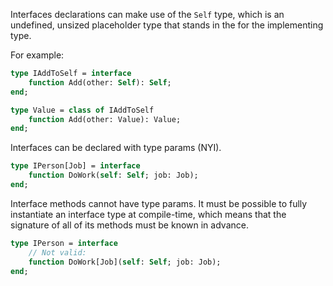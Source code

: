Interfaces declarations can make use of the `Self` type, which is an undefined, unsized
placeholder type that stands in the for the implementing type.

For example:

```pascal
type IAddToSelf = interface
    function Add(other: Self): Self;
end;

type Value = class of IAddToSelf
    function Add(other: Value): Value;
end;
```

Interfaces can be declared with type params (NYI).

```pascal
type IPerson[Job] = interface
    function DoWork(self: Self; job: Job);
end;
```

Interface methods cannot have type params.
It must be possible to fully instantiate an
interface type at compile-time, which means
that the signature of all of its methods must
be known in advance.

```pascal
type IPerson = interface
    // Not valid:
    function DoWork[Job](self: Self; job: Job);
end;
```
